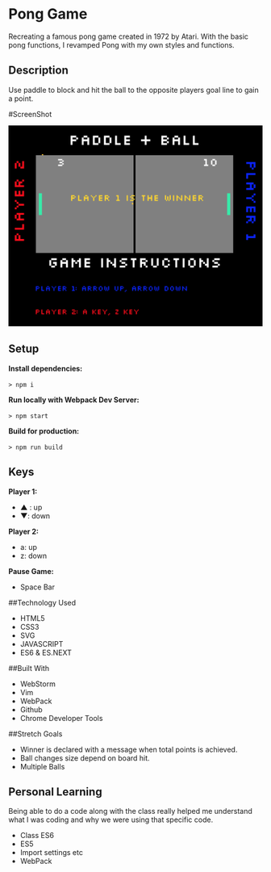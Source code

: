 # Pong Game

Recreating a famous pong game created in 1972 by Atari. With the basic pong functions, I revamped Pong with my own styles and functions.


## Description

Use paddle to block and hit the ball to the opposite players goal line to gain a point.

#ScreenShot

![desktop](./public/screenshot/pongss.png)


## Setup

**Install dependencies:**

`> npm i`

**Run locally with Webpack Dev Server:**

`> npm start`

**Build for production:**

`> npm run build`

## Keys

**Player 1:**
* ▲ : up
* ▼: down

**Player 2:**
* a: up
* z: down

**Pause Game:**
* Space Bar

##Technology Used

* HTML5
* CSS3
* SVG
* JAVASCRIPT 
* ES6 & ES.NEXT

##Built With

* WebStorm
* Vim
* WebPack
* Github
* Chrome Developer Tools


##Stretch Goals

* Winner is declared with a message when total points is achieved.
* Ball changes size depend on board hit.
* Multiple Balls


## Personal Learning

Being able to do a code along with the class really helped me understand what I was coding and why we were using that specific code. 

* Class ES6
* ES5 
* Import settings etc
* WebPack
